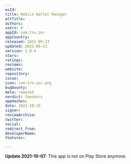```yaml
---
wsId: 
title: Mobile Wallet Manager
altTitle: 
authors: 
users: 0
appId: com.tro.zor
appCountry: 
released: 2021-09-23
updated: 2021-09-23
version: 1.0.4
stars: 
ratings: 
reviews: 
website: 
repository: 
issue: 
icon: com.tro.zor.png
bugbounty: 
meta: removed
verdict: fewusers
appHashes: 
date: 2021-10-15
signer: 
reviewArchive: 
twitter: 
social: 
redirect_from: 
developerName: 
features: 

---
```


**Update 2021-10-07**: This app is not on Play Store anymore.
